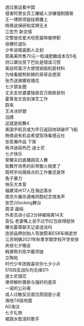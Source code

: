 透过奥运看中国  
侵害阿里女员工嫌疑人涉嫌强制猥亵  
王一博把项链挂裤腰上  
杨倩说保研和奖牌无关  
江宏杰 新恋情  
交警放任爱犬咬死猫咪被停职  
徐穗珍退队  
少年说唱喜剧人企划  
郭美美所售70元一粒减肥糖成本仅5毛  
将口罩拉至下巴处是错误习惯  
美驻阿富汗大使馆销毁机密材料  
为啥看披荆斩棘的哥哥会想哭  
张杰送谢娜玫瑰花  
七夕朋友圈  
丈夫去世婆婆独吞百万赔款获刑  
霍尊发文告别演艺工作  
蔚来  
王冰冰好甜  
滔搏  
这就是街舞4  
美国宇航员或为早日返回地球破坏飞船  
杨倩说有机会希望现场看德云社  
张哲瀚作品 下架  
杨洋迪丽热巴 迪士尼  
七夕快乐  
荣耀夫妇直播跳双人舞  
街舞开场秀的彩带飘火锅里了  
周柯宇向薇娅点的工作餐还是饼  
兔子暴力  
快乐大本营  
福建漳州17人在海边落水  
南京大屠杀遇难同胞纪念馆发声  
张艺兴locking舞台  
周深 画绢  
外卖员进小区2分钟被隔离14天  
袁弘 老婆嘴上说不过节红包收得挺快  
曝光霍尊聊天记录违法吗  
连锁品牌创始人驾驶蔚来ES8车祸逝世  
江苏明确2021年秋季学期学校开学安排  
央视七夕晚会  
韩庚帮刘宪华戴项链  
立陶宛  
时代少年团我喜欢你七夕小片  
S10四支战队均无缘S11  
迪士尼烟花  
律师解析猥亵与强奸的差异  
一诺的公孙离  
成人过敏反应首位原因是小麦  
海地7.6级地震  
AG淘汰  
七夕礼物  
被跳水耽误的歌手  
